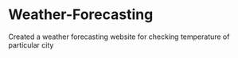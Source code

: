 # Weather-Forecasting
Created a weather forecasting website for checking temperature of  particular city
